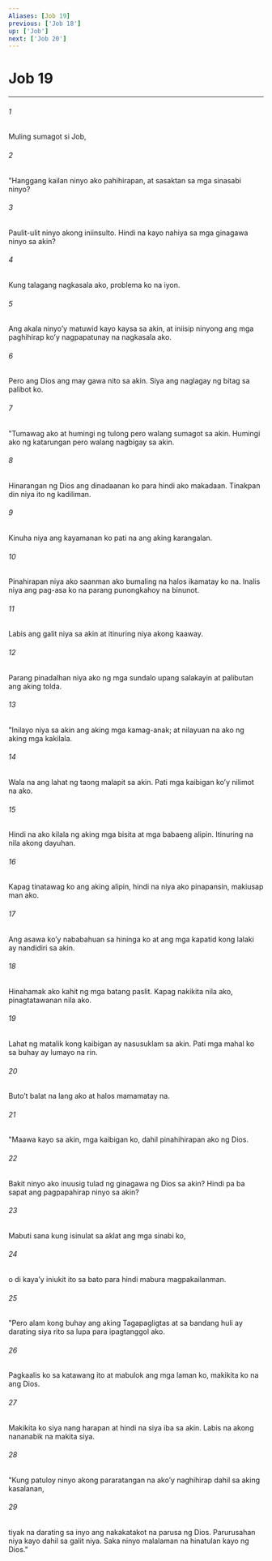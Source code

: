 ```yaml
---
Aliases: [Job 19]
previous: ['Job 18']
up: ['Job']
next: ['Job 20']
---
```

# Job 19

***

###### 1
Muling sumagot si Job, 

###### 2
"Hanggang kailan ninyo ako pahihirapan, at sasaktan sa mga sinasabi ninyo? 

###### 3
Paulit-ulit ninyo akong iniinsulto. Hindi na kayo nahiya sa mga ginagawa ninyo sa akin? 

###### 4
Kung talagang nagkasala ako, problema ko na iyon. 

###### 5
Ang akala ninyoʼy matuwid kayo kaysa sa akin, at iniisip ninyong ang mga paghihirap koʼy nagpapatunay na nagkasala ako. 

###### 6
Pero ang Dios ang may gawa nito sa akin. Siya ang naglagay ng bitag sa palibot ko. 

###### 7
"Tumawag ako at humingi ng tulong pero walang sumagot sa akin. Humingi ako ng katarungan pero walang nagbigay sa akin. 

###### 8
Hinarangan ng Dios ang dinadaanan ko para hindi ako makadaan. Tinakpan din niya ito ng kadiliman. 

###### 9
Kinuha niya ang kayamanan ko pati na ang aking karangalan. 

###### 10
Pinahirapan niya ako saanman ako bumaling na halos ikamatay ko na. Inalis niya ang pag-asa ko na parang punongkahoy na binunot. 

###### 11
Labis ang galit niya sa akin at itinuring niya akong kaaway. 

###### 12
Parang pinadalhan niya ako ng mga sundalo upang salakayin at palibutan ang aking tolda. 

###### 13
"Inilayo niya sa akin ang aking mga kamag-anak; at nilayuan na ako ng aking mga kakilala. 

###### 14
Wala na ang lahat ng taong malapit sa akin. Pati mga kaibigan koʼy nilimot na ako. 

###### 15
Hindi na ako kilala ng aking mga bisita at mga babaeng alipin. Itinuring na nila akong dayuhan. 

###### 16
Kapag tinatawag ko ang aking alipin, hindi na niya ako pinapansin, makiusap man ako. 

###### 17
Ang asawa koʼy nababahuan sa hininga ko at ang mga kapatid kong lalaki ay nandidiri sa akin. 

###### 18
Hinahamak ako kahit ng mga batang paslit. Kapag nakikita nila ako, pinagtatawanan nila ako. 

###### 19
Lahat ng matalik kong kaibigan ay nasusuklam sa akin. Pati mga mahal ko sa buhay ay lumayo na rin. 

###### 20
Butoʼt balat na lang ako at halos mamamatay na. 

###### 21
"Maawa kayo sa akin, mga kaibigan ko, dahil pinahihirapan ako ng Dios. 

###### 22
Bakit ninyo ako inuusig tulad ng ginagawa ng Dios sa akin? Hindi pa ba sapat ang pagpapahirap ninyo sa akin? 

###### 23
Mabuti sana kung isinulat sa aklat ang mga sinabi ko, 

###### 24
o di kayaʼy iniukit ito sa bato para hindi mabura magpakailanman. 

###### 25
"Pero alam kong buhay ang aking Tagapagligtas at sa bandang huli ay darating siya rito sa lupa para ipagtanggol ako. 

###### 26
Pagkaalis ko sa katawang ito at mabulok ang mga laman ko, makikita ko na ang Dios. 

###### 27
Makikita ko siya nang harapan at hindi na siya iba sa akin. Labis na akong nananabik na makita siya. 

###### 28
"Kung patuloy ninyo akong pararatangan na akoʼy naghihirap dahil sa aking kasalanan, 

###### 29
tiyak na darating sa inyo ang nakakatakot na parusa ng Dios. Parurusahan niya kayo dahil sa galit niya. Saka ninyo malalaman na hinatulan kayo ng Dios."
